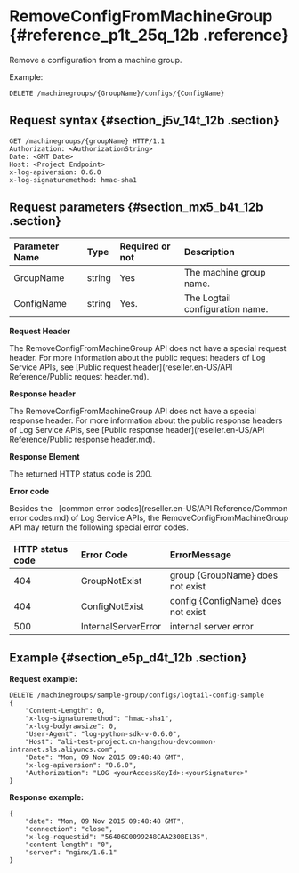 # RemoveConfigFromMachineGroup {#reference_p1t_25q_12b .reference}

Remove a configuration from a machine group.

Example:

```
DELETE /machinegroups/{GroupName}/configs/{ConfigName}
```

## Request syntax {#section_j5v_14t_12b .section}

```
GET /machinegroups/{groupName} HTTP/1.1
Authorization: <AuthorizationString> 
Date: <GMT Date>
Host: <Project Endpoint>
x-log-apiversion: 0.6.0
x-log-signaturemethod: hmac-sha1
```

## Request parameters {#section_mx5_b4t_12b .section}

|Parameter Name|Type|Required or not|Description|
|:-------------|:---|:--------------|:----------|
|GroupName|string|Yes|The machine group name.|
|ConfigName|string|Yes.|The Logtail configuration name.|

**Request Header**

The RemoveConfigFromMachineGroup API does not have a special request header. For more information about the public request headers of Log Service APIs, see [Public request header](reseller.en-US/API Reference/Public request header.md).

**Response header**

The RemoveConfigFromMachineGroup API does not have a special response header. For more information about the public response headers of Log Service APIs, see [Public response header](reseller.en-US/API Reference/Public response header.md).

**Response Element**

The returned HTTP status code is 200.

**Error code**

Besides the   [common error codes](reseller.en-US/API Reference/Common error codes.md) of Log Service APIs, the RemoveConfigFromMachineGroup API may return the following special error codes.

|HTTP status code|Error Code|ErrorMessage|
|:---------------|:---------|:-----------|
|404|GroupNotExist|group \{GroupName\} does not exist|
|404|ConfigNotExist|config \{ConfigName\} does not exist|
|500|InternalServerError|internal server error|

## Example {#section_e5p_d4t_12b .section}

**Request example:**

```
DELETE /machinegroups/sample-group/configs/logtail-config-sample
{
    "Content-Length": 0, 
    "x-log-signaturemethod": "hmac-sha1", 
    "x-log-bodyrawsize": 0, 
    "User-Agent": "log-python-sdk-v-0.6.0", 
    "Host": "ali-test-project.cn-hangzhou-devcommon-intranet.sls.aliyuncs.com", 
    "Date": "Mon, 09 Nov 2015 09:48:48 GMT", 
    "x-log-apiversion": "0.6.0", 
    "Authorization": "LOG <yourAccessKeyId>:<yourSignature>"
}
```

**Response example:**

```
{
    "date": "Mon, 09 Nov 2015 09:48:48 GMT", 
    "connection": "close", 
    "x-log-requestid": "56406C0099248CAA230BE135", 
    "content-length": "0", 
    "server": "nginx/1.6.1"
}
```

